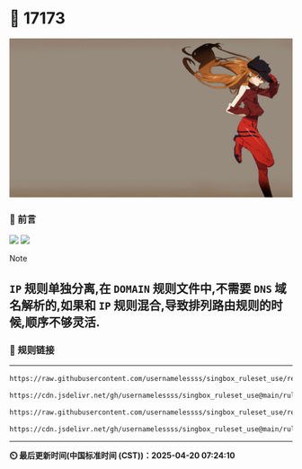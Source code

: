 
# 🧸 17173
![](https://raw.githubusercontent.com/usernamelessss/picture-bed/main/images/202504042256831.jpg)
### 📣 前言
![](https://shields.io/badge/-移除重复规则-ff69b4) ![](https://shields.io/badge/-IP&nbsp;规则单独存放不与&nbsp;DOMAIN&nbsp;等混合-green)
> [!NOTE]
**`IP` 规则单独分离,在 `DOMAIN` 规则文件中,不需要 `DNS` 域名解析的,如果和 `IP` 规则混合,导致排列路由规则的时候,顺序不够灵活.**
---

###  🔗 规则链接
---

```url
https://raw.githubusercontent.com/usernamelessss/singbox_ruleset_use/refs/heads/main/rule/17173/17173_No_IP.json
```

```url
https://cdn.jsdelivr.net/gh/usernamelessss/singbox_ruleset_use@main/rule/17173/17173_No_IP.json
```

```url
https://raw.githubusercontent.com/usernamelessss/singbox_ruleset_use/refs/heads/main/rule/17173/17173_No_IP.srs
```

```url
https://cdn.jsdelivr.net/gh/usernamelessss/singbox_ruleset_use@main/rule/17173/17173_No_IP.srs
```

---
**⏲️ 最后更新时间(中国标准时间 (CST))：2025-04-20 07:24:10**